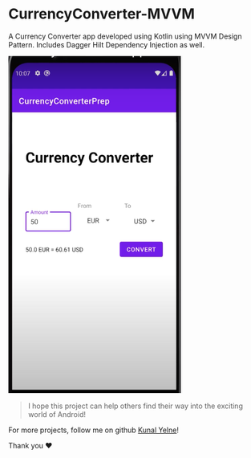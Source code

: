 # CurrencyConverter-MVVM

A Currency Converter app developed using Kotlin using MVVM Design Pattern. Includes Dagger Hilt Dependency Injection as well.
<div style="align:center">
  <img src ="/images/result.png"/>
</div>


> I hope this project can help others find their way into the exciting world of Android!

For more projects, follow me on github [Kunal Yelne](https://github.com/kunalyelne)!

Thank you :heart:
